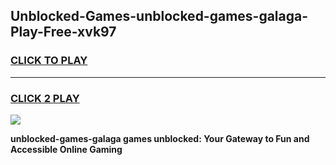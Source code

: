 
## Unblocked-Games-unblocked-games-galaga-Play-Free-xvk97
<h3>
<a href="https://premium76.site?title=unblocked-games-galaga&ref=22A">CLICK TO PLAY</a></h3>
<hr>

<h3>
<a href="https://premium76.site?title=unblocked-games-galaga&ref=22A">CLICK 2 PLAY</a>
  
</h3>

<a href="https://premium76.site?title=unblocked-games-galaga&ref=22A"><img src="https://clearcache.store/games.png"></a>


**unblocked-games-galaga games unblocked: Your Gateway to Fun and Accessible Online Gaming**
